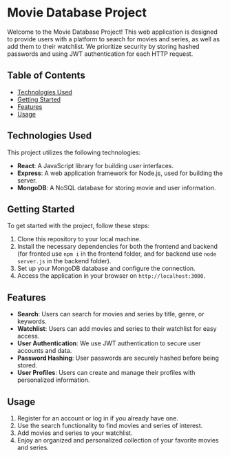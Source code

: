 # Movie Database Project

Welcome to the Movie Database Project! This web application is designed to provide users with a platform to search for movies and series, as well as add them to their watchlist. We prioritize security by storing hashed passwords and using JWT authentication for each HTTP request.

## Table of Contents

- [Technologies Used](#technologies-used)
- [Getting Started](#getting-started)
- [Features](#features)
- [Usage](#usage)


## Technologies Used

This project utilizes the following technologies:

- **React**: A JavaScript library for building user interfaces.
- **Express**: A web application framework for Node.js, used for building the server.
- **MongoDB**: A NoSQL database for storing movie and user information.

## Getting Started

To get started with the project, follow these steps:

1. Clone this repository to your local machine.
2. Install the necessary dependencies for both the frontend and backend (for fronted use `npm i` in the frontend folder, and for backend  use `node server.js` in the backend folder).
3. Set up your MongoDB database and configure the connection.
4. Access the application in your browser on `http://localhost:3000`.

## Features

- **Search**: Users can search for movies and series by title, genre, or keywords.
- **Watchlist**: Users can add movies and series to their watchlist for easy access.
- **User Authentication**: We use JWT authentication to secure user accounts and data.
- **Password Hashing**: User passwords are securely hashed before being stored.
- **User Profiles**: Users can create and manage their profiles with personalized information.

## Usage

1. Register for an account or log in if you already have one.
2. Use the search functionality to find movies and series of interest.
3. Add movies and series to your watchlist.
4. Enjoy an organized and personalized collection of your favorite movies and series.
